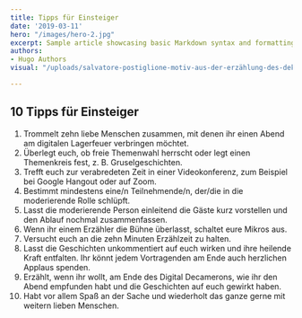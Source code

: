 ```yaml
---
title: Tipps für Einsteiger
date: '2019-03-11'
hero: "/images/hero-2.jpg"
excerpt: Sample article showcasing basic Markdown syntax and formatting for HTML elements.
authors:
- Hugo Authors
visual: "/uploads/salvatore-postiglione-motiv-aus-der-erzählung-des-dekameron-(il-decamerone)-von-giovanni-boccaccio.jpg"

---
```

## 10 Tipps für Einsteiger

 1. Trommelt zehn liebe Menschen zusammen, mit denen ihr einen Abend am digitalen Lagerfeuer verbringen möchtet.
 2. Überlegt euch, ob freie Themenwahl herrscht oder legt einen Themenkreis fest, z. B. Gruselgeschichten.
 3. Trefft euch zur verabredeten Zeit in einer Videokonferenz, zum Beispiel bei Google Hangout oder auf Zoom.
 4. Bestimmt mindestens eine/n Teilnehmende/n, der/die in die moderierende Rolle schlüpft.
 5. Lasst die moderierende Person einleitend die Gäste kurz vorstellen und den Ablauf nochmal zusammenfassen.
 6. Wenn ihr einem Erzähler die Bühne überlasst, schaltet eure Mikros aus.
 7. Versucht euch an die zehn Minuten Erzählzeit zu halten.
 8. Lasst die Geschichten unkommentiert auf euch wirken und ihre heilende Kraft entfalten. Ihr könnt jedem Vortragenden am Ende auch herzlichen Applaus spenden.
 9. Erzählt, wenn ihr wollt, am Ende des Digital Decamerons, wie ihr den Abend empfunden habt und die Geschichten auf euch gewirkt haben.
10. Habt vor allem Spaß an der Sache und wiederholt das ganze gerne mit weitern lieben Menschen.